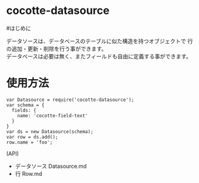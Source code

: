 cocotte-datasource
==============

#はじめに

データソースは、データベースのテーブルに似た構造を持つオブジェクトで
行の追加・更新・削除を行う事ができます。  
データベースは必要は無く、またフィールドも自由に定義する事ができます。

# 使用方法

```
var Datasource = require('cocotte-datasource');
var schema = {
  fields: {
    name: 'cocotte-field-text'
  }
}
var ds = new Datasource(schema);
var row = ds.add();
row.name = 'foo';
```


(API)

 * データソース Datasource.md 
 * 行 Row.md






